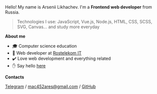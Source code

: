 Hello! My name is Arsenii Likhachev. I'm a **Frontend web developer** from Russia.

> Technologies I use: JavaScript, Vue.js, Node.js, HTML, CSS, SCSS, SVG, Canvas... and study more everyday 

**About me**

- 🎓 Computer science education
- 💼 Web developer at [Rostelekom IT](https://rtkit.ru/)
- ✔️ Love web development and everything related
- ✋ Say hello [here](mailto:mac452ares@gmail.com)

**Contacts**

 [Telegram](https://t.me/sennery)
/ [mac452ares@gmail.com](mailto:mac452ares@gmail.com)
/ [GitHub](https://github.com/sennery)
